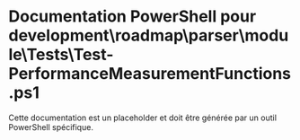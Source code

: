 # Documentation PowerShell pour development\roadmap\parser\module\Tests\Test-PerformanceMeasurementFunctions.ps1

Cette documentation est un placeholder et doit être générée par un outil PowerShell spécifique.
